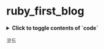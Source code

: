 # ruby_first_blog
<details>
  <summary><strong>Click to toggle contents of `code`</strong></summary>
```
CODE!
```
</details>


코드
```
```
